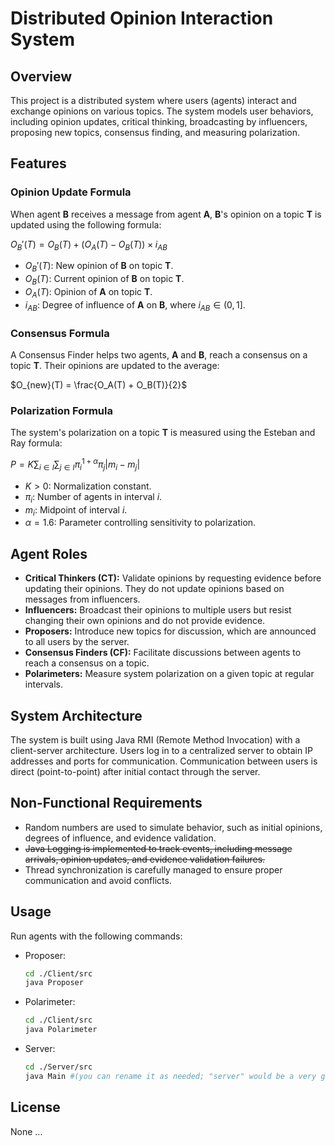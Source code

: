 # Distributed Opinion Interaction System

## Overview
This project is a distributed system where users (agents) interact and exchange opinions on various topics. The system models user behaviors, including opinion updates, critical thinking, broadcasting by influencers, proposing new topics, consensus finding, and measuring polarization.

## Features

### Opinion Update Formula
When agent **B** receives a message from agent **A**, **B**'s opinion on a topic **T** is updated using the following formula:

$O_B'(T) = O_B(T) + (O_A(T) - O_B(T)) \times i_{AB}$

- $O_B'(T)$: New opinion of **B** on topic **T**.
- $O_B(T)$: Current opinion of **B** on topic **T**.
- $O_A(T)$: Opinion of **A** on topic **T**.
- $i_{AB}$: Degree of influence of **A** on **B**, where $i_{AB} \in (0, 1]$.

### Consensus Formula
A Consensus Finder helps two agents, **A** and **B**, reach a consensus on a topic **T**. Their opinions are updated to the average:

$O_{new}(T) = \frac{O_A(T) + O_B(T)}{2}$

### Polarization Formula
The system's polarization on a topic **T** is measured using the Esteban and Ray formula:

$P = K \sum_{i \in I} \sum_{j \in I} \pi_i^{1+\alpha} \pi_j |m_i - m_j|$

- $K > 0$: Normalization constant.
- $\pi_i$: Number of agents in interval $i$.
- $m_i$: Midpoint of interval $i$.
- $\alpha = 1.6$: Parameter controlling sensitivity to polarization.

## Agent Roles
- **Critical Thinkers (CT):** Validate opinions by requesting evidence before updating their opinions. They do not update opinions based on messages from influencers.
- **Influencers:** Broadcast their opinions to multiple users but resist changing their own opinions and do not provide evidence.
- **Proposers:** Introduce new topics for discussion, which are announced to all users by the server.
- **Consensus Finders (CF):** Facilitate discussions between agents to reach a consensus on a topic.
- **Polarimeters:** Measure system polarization on a given topic at regular intervals.

## System Architecture
The system is built using Java RMI (Remote Method Invocation) with a client-server architecture. Users log in to a centralized server to obtain IP addresses and ports for communication. Communication between users is direct (point-to-point) after initial contact through the server.

## Non-Functional Requirements
- Random numbers are used to simulate behavior, such as initial opinions, degrees of influence, and evidence validation.
- ~~Java Logging is implemented to track events, including message arrivals, opinion updates, and evidence validation failures.~~
- Thread synchronization is carefully managed to ensure proper communication and avoid conflicts.

## Usage
Run agents with the following commands:
- Proposer:
    ```bash
  cd ./Client/src
  java Proposer
- Polarimeter:
    ```bash
  cd ./Client/src
  java Polarimeter
- Server:
  ```bash
  cd ./Server/src
  java Main #(you can rename it as needed; "server" would be a very good choice)

## License
None ...
